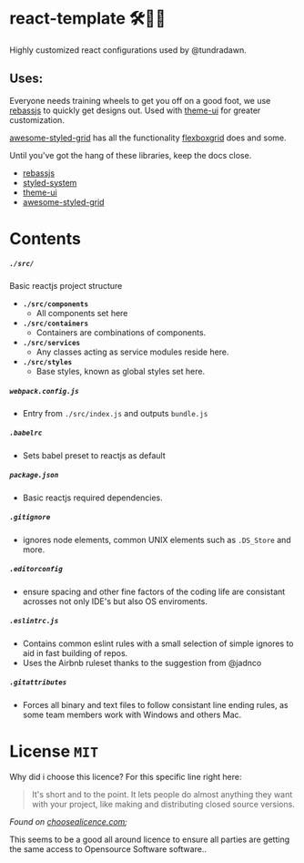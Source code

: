 # react-template 🛠👩‍💻

Highly customized react configurations used by @tundradawn. 

## Uses:

Everyone needs training wheels to get you off on a good foot,
we use [rebassjs](https://rebassjs.org) to quickly get designs out. Used with [theme-ui](https://theme-ui.com)
for greater customization. 

[awesome-styled-grid](https://awesome-styled-grid.netlify.app/) has all the functionality [flexboxgrid](flexboxgrid.com/)
does and some.

Until you've got the hang of these libraries, keep the docs close.
- [rebassjs](https://rebassjs.org)
- [styled-system](https://styled-system.com/)
- [theme-ui](https://theme-ui.com)
- [awesome-styled-grid](https://awesome-styled-grid.netlify.app/)

# Contents

##### `./src/`
Basic reactjs project structure

- **`./src/components`**
  - All components set here 
- **`./src/containers`**
  - Containers are combinations of components.
- **`./src/services`**
  - Any classes acting as service modules reside here.
- **`./src/styles`**
  - Base styles, known as global styles set here.


##### `webpack.config.js`
- Entry from `./src/index.js` and outputs `bundle.js`

##### `.babelrc`
- Sets babel preset to reactjs as default

##### `package.json`
- Basic reactjs required dependencies.

##### `.gitignore`
- ignores node elements, common UNIX elements such as `.DS_Store` and more.
  
##### `.editorconfig`
- ensure spacing and other fine factors of the coding life are consistant acrosses not only IDE's but also OS enviroments.

##### `.eslintrc.js`
- Contains common eslint rules with a small selection of simple ignores to aid in fast building of repos.
- Uses the Airbnb ruleset thanks to the suggestion from @jadnco

##### `.gitattributes`
- Forces all binary and text files to follow consistant line ending rules, as some team members work with Windows and others Mac.

# License `MIT`
Why did i choose this licence? For this specific line right here:
> It's short and to the point. It lets people do almost anything they want with your project, like making and distributing closed source versions. 

_Found on [choosealicence.com](https://choosealicense.com/licenses/);_

This seems to be a good all around licence to ensure all parties are getting the same access to Opensource Software software..
